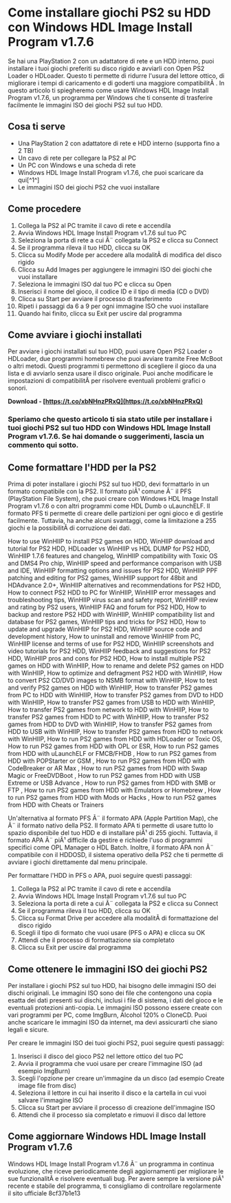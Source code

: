 # Come installare giochi PS2 su HDD con Windows HDL Image Install Program v1.7.6
 
Se hai una PlayStation 2 con un adattatore di rete e un HDD interno, puoi installare i tuoi giochi preferiti su disco rigido e avviarli con Open PS2 Loader o HDLoader. Questo ti permette di ridurre l'usura del lettore ottico, di migliorare i tempi di caricamento e di goderti una maggiore compatibilitÃ . In questo articolo ti spiegheremo come usare Windows HDL Image Install Program v1.7.6, un programma per Windows che ti consente di trasferire facilmente le immagini ISO dei giochi PS2 sul tuo HDD.
 
## Cosa ti serve
 
- Una PlayStation 2 con adattatore di rete e HDD interno (supporta fino a 2 TB)
- Un cavo di rete per collegare la PS2 al PC
- Un PC con Windows e una scheda di rete
- Windows HDL Image Install Program v1.7.6, che puoi scaricare da qui[^1^]
- Le immagini ISO dei giochi PS2 che vuoi installare

## Come procedere

1. Collega la PS2 al PC tramite il cavo di rete e accendila
2. Avvia Windows HDL Image Install Program v1.7.6 sul tuo PC
3. Seleziona la porta di rete a cui Ã¨ collegata la PS2 e clicca su Connect
4. Se il programma rileva il tuo HDD, clicca su OK
5. Clicca su Modify Mode per accedere alla modalitÃ  di modifica del disco rigido
6. Clicca su Add Images per aggiungere le immagini ISO dei giochi che vuoi installare
7. Seleziona le immagini ISO dal tuo PC e clicca su Open
8. Inserisci il nome del gioco, il codice ID e il tipo di media (CD o DVD)
9. Clicca su Start per avviare il processo di trasferimento
10. Ripeti i passaggi da 6 a 9 per ogni immagine ISO che vuoi installare
11. Quando hai finito, clicca su Exit per uscire dal programma

## Come avviare i giochi installati
 
Per avviare i giochi installati sul tuo HDD, puoi usare Open PS2 Loader o HDLoader, due programmi homebrew che puoi avviare tramite Free McBoot o altri metodi. Questi programmi ti permettono di scegliere il gioco da una lista e di avviarlo senza usare il disco originale. Puoi anche modificare le impostazioni di compatibilitÃ  per risolvere eventuali problemi grafici o sonori.
 
**Download - [https://t.co/xbNHnzPRxQ](https://t.co/xbNHnzPRxQ)**


 
### Speriamo che questo articolo ti sia stato utile per installare i tuoi giochi PS2 sul tuo HDD con Windows HDL Image Install Program v1.7.6. Se hai domande o suggerimenti, lascia un commento qui sotto.
  
## Come formattare l'HDD per la PS2
 
Prima di poter installare i giochi PS2 sul tuo HDD, devi formattarlo in un formato compatibile con la PS2. Il formato piÃ¹ comune Ã¨ il PFS (PlayStation File System), che puoi creare con Windows HDL Image Install Program v1.7.6 o con altri programmi come HDL Dumb o uLaunchELF. Il formato PFS ti permette di creare delle partizioni per ogni gioco e di gestirle facilmente. Tuttavia, ha anche alcuni svantaggi, come la limitazione a 255 giochi e la possibilitÃ  di corruzione dei dati.
 
How to use WinHIIP to install PS2 games on HDD,  WinHIIP download and tutorial for PS2 HDD,  HDLoader vs WinHIIP vs HDL DUMP for PS2 HDD,  WinHIIP 1.7.6 features and changelog,  WinHIIP compatibility with Toxic OS and DMS4 Pro chip,  WinHIIP speed and performance comparison with USB and IDE,  WinHIIP formatting options and issues for PS2 HDD,  WinHIIP PPF patching and editing for PS2 games,  WinHIIP support for 48bit and HDAdvance 2.0+,  WinHIIP alternatives and recommendations for PS2 HDD,  How to connect PS2 HDD to PC for WinHIIP,  WinHIIP error messages and troubleshooting tips,  WinHIIP virus scan and safety report,  WinHIIP review and rating by PS2 users,  WinHIIP FAQ and forum for PS2 HDD,  How to backup and restore PS2 HDD with WinHIIP,  WinHIIP compatibility list and database for PS2 games,  WinHIIP tips and tricks for PS2 HDD,  How to update and upgrade WinHIIP for PS2 HDD,  WinHIIP source code and development history,  How to uninstall and remove WinHIIP from PC,  WinHIIP license and terms of use for PS2 HDD,  WinHIIP screenshots and video tutorials for PS2 HDD,  WinHIIP feedback and suggestions for PS2 HDD,  WinHIIP pros and cons for PS2 HDD,  How to install multiple PS2 games on HDD with WinHIIP,  How to rename and delete PS2 games on HDD with WinHIIP,  How to optimize and defragment PS2 HDD with WinHIIP,  How to convert PS2 CD/DVD images to NSMB format with WinHIIP,  How to test and verify PS2 games on HDD with WinHIIP,  How to transfer PS2 games from PC to HDD with WinHIIP,  How to transfer PS2 games from DVD to HDD with WinHIIP,  How to transfer PS2 games from USB to HDD with WinHIIP,  How to transfer PS2 games from network to HDD with WinHIIP,  How to transfer PS2 games from HDD to PC with WinHIIP,  How to transfer PS2 games from HDD to DVD with WinHIIP,  How to transfer PS2 games from HDD to USB with WinHIIP,  How to transfer PS2 games from HDD to network with WinHIIP,  How to run PS2 games from HDD with HDLoader or Toxic OS,  How to run PS2 games from HDD with OPL or ESR,  How to run PS2 games from HDD with uLaunchELF or FMCB/FHDB ,  How to run PS2 games from HDD with POPStarter or GSM ,  How to run PS2 games from HDD with CodeBreaker or AR Max ,  How to run PS2 games from HDD with Swap Magic or FreeDVDBoot ,  How to run PS2 games from HDD with USB Extreme or USB Advance ,  How to run PS2 games from HDD with SMB or FTP ,  How to run PS2 games from HDD with Emulators or Homebrew ,  How to run PS2 games from HDD with Mods or Hacks ,  How to run PS2 games from HDD with Cheats or Trainers
 
Un'alternativa al formato PFS Ã¨ il formato APA (Apple Partition Map), che Ã¨ il formato nativo della PS2. Il formato APA ti permette di usare tutto lo spazio disponibile del tuo HDD e di installare piÃ¹ di 255 giochi. Tuttavia, il formato APA Ã¨ piÃ¹ difficile da gestire e richiede l'uso di programmi specifici come OPL Manager o HDL Batch. Inoltre, il formato APA non Ã¨ compatibile con il HDDOSD, il sistema operativo della PS2 che ti permette di avviare i giochi direttamente dal menu principale.
 
Per formattare l'HDD in PFS o APA, puoi seguire questi passaggi:

1. Collega la PS2 al PC tramite il cavo di rete e accendila
2. Avvia Windows HDL Image Install Program v1.7.6 sul tuo PC
3. Seleziona la porta di rete a cui Ã¨ collegata la PS2 e clicca su Connect
4. Se il programma rileva il tuo HDD, clicca su OK
5. Clicca su Format Drive per accedere alla modalitÃ  di formattazione del disco rigido
6. Scegli il tipo di formato che vuoi usare (PFS o APA) e clicca su OK
7. Attendi che il processo di formattazione sia completato
8. Clicca su Exit per uscire dal programma

## Come ottenere le immagini ISO dei giochi PS2
 
Per installare i giochi PS2 sul tuo HDD, hai bisogno delle immagini ISO dei dischi originali. Le immagini ISO sono dei file che contengono una copia esatta dei dati presenti sui dischi, inclusi i file di sistema, i dati del gioco e le eventuali protezioni anti-copia. Le immagini ISO possono essere create con vari programmi per PC, come ImgBurn, Alcohol 120% o CloneCD. Puoi anche scaricare le immagini ISO da internet, ma devi assicurarti che siano legali e sicure.
 
Per creare le immagini ISO dei tuoi giochi PS2, puoi seguire questi passaggi:

1. Inserisci il disco del gioco PS2 nel lettore ottico del tuo PC
2. Avvia il programma che vuoi usare per creare l'immagine ISO (ad esempio ImgBurn)
3. Scegli l'opzione per creare un'immagine da un disco (ad esempio Create image file from disc)
4. Seleziona il lettore in cui hai inserito il disco e la cartella in cui vuoi salvare l'immagine ISO
5. Clicca su Start per avviare il processo di creazione dell'immagine ISO
6. Attendi che il processo sia completato e rimuovi il disco dal lettore

## Come aggiornare Windows HDL Image Install Program v1.7.6
 
Windows HDL Image Install Program v1.7.6 Ã¨ un programma in continua evoluzione, che riceve periodicamente degli aggiornamenti per migliorare le sue funzionalitÃ  e risolvere eventuali bug. Per avere sempre la versione piÃ¹ recente e stabile del programma, ti consigliamo di controllare regolarmente il sito ufficiale
 8cf37b1e13
 
